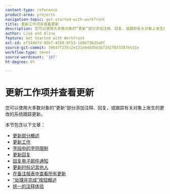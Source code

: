 ```yaml
---
content-type: reference
product-area: projects
navigation-topic: get-started-with-workfront
title: 更新工作项并查看更新
description: 您可以使用大多数对象的“更新”部分添加注释、回复，或跟踪有关对象上发生的更改的系统跟踪更新。
author: Lisa and Alina
feature: Get Started with Workfront
exl-id: ef3440fd-92b7-4760-9f53-1b0e736d3a0f
source-git-commit: 39647f235c2e131e0ddd5d3b72d2f073387e531e
workflow-type: tm+mt
source-wordcount: '107'
ht-degree: 0%

---
```


# 更新工作项并查看更新

您可以使用大多数对象的“更新”部分添加注释、回复，或跟踪有关对象上发生的更改的系统跟踪更新。

本节包含以下文章：

* [更新部分概述](../../workfront-basics/updating-work-items-and-viewing-updates/updates-tab-overview.md)
* [更新工作](../../workfront-basics/updating-work-items-and-viewing-updates/update-work.md)
* [字段中的字符限制](../../workfront-basics/updating-work-items-and-viewing-updates/character-limits-in-fields.md)
* [更新回复](../../workfront-basics/updating-work-items-and-viewing-updates/reply-to-updates.md)
* [回复电子邮件通知](../../workfront-basics/updating-work-items-and-viewing-updates/reply-to-email-notifications.md)
* [更新时标记其他人](../../workfront-basics/updating-work-items-and-viewing-updates/tag-others-on-updates.md)
* [在备注报表中查看所有更新](../../workfront-basics/updating-work-items-and-viewing-updates/view-all-updates-in-a-report.md)
* [“处理并完成”按钮概述](../../workfront-basics/updating-work-items-and-viewing-updates/work-on-it-and-done-buttons-accept-complete-work.md)
* [统一的注释体验](../../workfront-basics/updating-work-items-and-viewing-updates/unified-commenting-experience.md)
